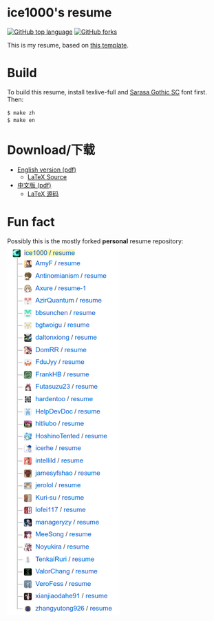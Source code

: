 # ice1000's resume

[![GitHub top language](https://img.shields.io/github/languages/top/ice1000/resume.svg)](https://github.com/ice1000/resume)
[![GitHub forks](https://img.shields.io/github/forks/ice1000/resume.svg?style=social&label=Fork)](https://github.com/ice1000/resume)

This is my resume, based on [this template](https://github.com/billryan/resume).

# Build

To build this resume, install texlive-full and [Sarasa Gothic SC](https://github.com/be5invis/Sarasa-Gothic/releases) font first.<br/>
Then:

```bash
$ make zh
$ make en
```

# Download/下载

+ [English version (pdf)](./resume.pdf)
  + [LaTeX Source](./resume.tex)
+ [中文版 (pdf)](./resume-cn.pdf)
  + [LaTeX 源码](./resume-cn.tex)

# Fun fact

Possibly this is the mostly forked **personal** resume repository:<br/>
![](./art/forks.png)
